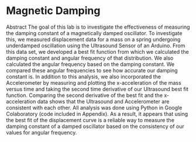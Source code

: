 # Magnetic Damping
Abstract
The goal of this lab is to investigate the effectiveness of measuring the damping constant of a magnetically damped oscillator. 
To investigate this, we measured displacement data for a mass on a spring undergoing underdamped oscillation using the
Ultrasound Sensor of an Arduino. From this data set, we developed a best fit function from which we calculated the damping constant 
and angular frequency of that distribution. We also calculated the angular frequency based on the damping constant. 
We compared these angular frequencies to see how accurate our damping constant is. In addition to this analysis, 
we also incorporated the Accelerometer by measuring and plotting the x-acceleration of the mass versus time and taking the 
second time derivative of our Ultrasound best fit function. Comparing the second derivative of the best fit and the x-acceleration
data shows that the Ultrasound and Accelerometer are consistent with each other. All analysis was done using Python in Google 
Colaboratory (code included in Appendix). As a result, it appears that using the best fit of the displacement curve is 
a reliable way to measure the damping constant of a damped oscillator based on the consistency of our values for angular frequency.
